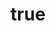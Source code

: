 ---
feature: méli-mélo
"@context":
  "@version": 1.0.4
  dct: http://purl.org/dc/terms/
  title:
    "@id": dct:title
    "@container": "@language"
  description: dct:description
  modified: dct:modified

title:
  en: Data Table Utilities
  fr: (FR) Data Table Utilities
description: Examples of how to use these Utilities
modified: 2024-11-12
componentName: 2024-10-datatable-utilities
sponsor: Steve Bourgeois (steve.bourgeois@tpsgc-pwgsc.gc.ca)

pages:
  examples:
    - title: DataTable Utilities
      language: en
      path: index-en.html
    - title: Utilitaire DataTable
      language: fr
      path: index-fr.html
  documentation:
    - title: DataTable Utilities - Documentation
      language: en
      path: datatable-utilities-doc-en.html
    - title: Utilitaire DataTable - Documentation
      language: fr
      path: datatable-utilities-doc-fr.html

implementationPlan:
  - due: 2024-09-24
    what: "Initial Development <span class=\"label label-success\">Completed</span>"
  - due: 2024-10-01
    what: "Get Intial Feedback from Wet-Boew Team Before Pull Request <span class=\"label label-success\">Completed</span>"
  - due: 2024-10-08
    what: "Fix Issue Identified by Wet-Boew Team <span class=\"label label-success\">Completed</span>"
  - due: 2024-10-12
    what: "Get French Sample page Translated <span class=\"label label-success\">Completed</span>"
  - due: 2024-10-15
    what: "Get Pages throuh our QC cycle and our WACR Team <span class=\"label label-success\">Completed</span>"
  - due: 2024-10-22
    what: "Fix Identified problems and accesibility issues <span class=\"label label-success\">Completed</span>"
  - due: 2024-10-24
    what: "Submit Pull Request <span class=\"label label-success\">Completed</span>"
  - due: 2025-11-30
    what: "Produce accessibility conformance report <span class=\"label label-warning\">Todo</span>"
  - due: 2025-06-30
    what: "Work toward a provisional plugin <span class=\"label label-warning\">In Progress</span>"

implementationPlanFR:
  - due: 2024-09-24
    what: "Dévélopement initial <span class=\"label label-success\">Completé</span>"
  - due: 2024-10-01
    what: "Obtenir des rétroaction de l'équipe Wet-Boew avant la demande de tirage <span class=\"label label-success\">Completé</span>"
  - due: 2024-10-08
    what: "Corriger tout problèmes identifiés par l'équipe Wet-Boew <span class=\"label label-success\">Completé</span>"
  - due: 2024-10-12
    what: "Faire traduire la page d'exemple en français <span class=\"label label-success\">Completé</span>"
  - due: 2024-10-15
    what: "Soumettre les pages à notre processus de CQ et à notre équipe ECAW <span class=\"label label-success\">Completé</span>"
  - due: 2024-10-22
    what: "Corriger les problèmes identifiés et les problèmes d'accessibilité <span class=\"label label-success\">Completé</span>"
  - due: 2024-10-24
    what: "Soumettre la demandes de tirage <span class=\"label label-success\">Completé</span>"
  - due: 2025-11-30
    what: "Produce accessibility conformance report <span class=\"label label-warning\">A faire</span>"
  - due: 2025-06-30
    what: "Travailler vers un plugiciel provisoire <span class=\"label label-success\">En cours</span>"

todos:
  - Add Other Data Manipulation Classes Maybe (percentage)?

todosFR:
  - Envisager d'ajouter d'autres classes de manipulation de données (pourcentage)?

changes:
  - date: 2025-01-23
    description: Change was to fix a bug with tables that have hidden columns. The hidden columns caused the formatting to apply to the wrong column.
    departmentImpact: The bug is now fixed and the workaround of having to move the hidden columns to the end is no longer necessary.
    publicImpact: The bug is now fixed and the workaround of having to move the hidden columns to the end is no longer necessary.
  - date: 2024-11-01
    description: DataTable Utilities, includes Data Manipulation Classes for emails, Urls and Money. Also Includes Datatable Footer Totals
    departmentImpact: Having this plugin intergrated will make the transition to Canada.ca easier as these features are already in use on https://www.tpsgc-pwgsc.gc.ca, currently some of the pages that make use of this plugin and other pages that make use of Other Javascripts are just pointed to from Canada.ca
    publicImpact: The Public at Large, the plugin makes DataTables more user friendly with Clickable Links, and they are used to this functionality our PRE Canada.ca Pages

output: false
---